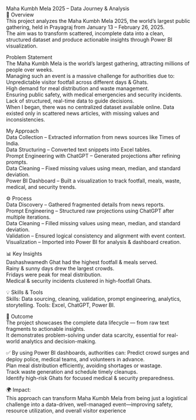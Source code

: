 Maha Kumbh Mela 2025 – Data Journey & Analysis  
📌 Overview  
This project analyzes the Maha Kumbh Mela 2025, the world’s largest public gathering, held in Prayagraj from January 13 – February 26, 2025.  
The aim was to transform scattered, incomplete data into a clean, structured dataset and produce actionable insights through Power BI visualization.  

Problem Statement     
The Maha Kumbh Mela is the world’s largest gathering, attracting millions of people over weeks.  
Managing such an event is a massive challenge for authorities due to:  
Unpredictable visitor footfall across different days & Ghats.  
High demand for meal distribution and waste management.  
Ensuring public safety, with medical emergencies and security incidents.  
Lack of structured, real-time data to guide decisions.  
When I began, there was no centralized dataset available online. Data existed only in scattered news articles, with missing values and inconsistencies.  

My Approach  
Data Collection – Extracted information from news sources like Times of India.  
Data Structuring – Converted text snippets into Excel tables.  
Prompt Engineering with ChatGPT – Generated projections after refining prompts.  
Data Cleaning – Fixed missing values using mean, median, and standard deviation.   
Power BI Dashboard – Built a visualization to track footfall, meals, waste, medical, and security trends.   

⚙️ Process   
Data Discovery – Gathered fragmented details from news reports.  
Prompt Engineering – Structured raw projections using ChatGPT after multiple iterations.  
Data Cleaning – Filled missing values using mean, median, and standard deviation.  
 Validation – Ensured logical consistency and alignment with event context.  
Visualization – Imported into Power BI for analysis & dashboard creation.  

📊 Key Insights  
Dashashwamedh Ghat had the highest footfall & meals served.  
Rainy & sunny days drew the largest crowds.  
Fridays were peak for meal distribution.  
Medical & security incidents clustered in high-footfall Ghats.  

💡 Skills & Tools  
Skills: Data sourcing, cleaning, validation, prompt engineering, analytics, storytelling. 
Tools: Excel, ChatGPT, Power BI.  

🚀 Outcome  
The project showcases the complete data lifecycle — from raw text fragments to actionable insights.  
It demonstrates problem-solving under data scarcity, essential for real-world analytics and decision-making.  

✅ By using Power BI dashboards, authorities can:
Predict crowd surges and deploy police, medical teams, and volunteers in advance.  
Plan meal distribution efficiently, avoiding shortages or wastage.    
Track waste generation and schedule timely cleanups.   
Identify high-risk Ghats for focused medical & security preparedness.   

🌍 Impact:  
This approach can transform Maha Kumbh Mela from being just a logistical challenge into a data-driven, well-managed event—improving safety, resource utilization, and overall visitor experience


